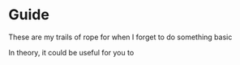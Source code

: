 # Guide

These are my trails of rope for when I forget to do something basic

In theory, it could be useful for you to

